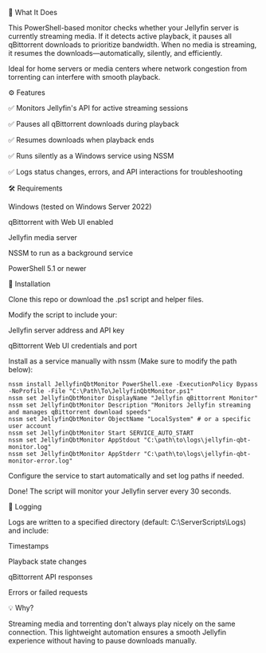 🧠 What It Does

This PowerShell-based monitor checks whether your Jellyfin server is currently streaming media. If it detects active playback, it pauses all qBittorrent downloads to prioritize bandwidth. When no media is streaming, it resumes the downloads—automatically, silently, and efficiently.

Ideal for home servers or media centers where network congestion from torrenting can interfere with smooth playback.

⚙️ Features

✅ Monitors Jellyfin's API for active streaming sessions

✅ Pauses all qBittorrent downloads during playback

✅ Resumes downloads when playback ends

 ✅ Runs silently as a Windows service using NSSM

 ✅ Logs status changes, errors, and API interactions for troubleshooting

🛠 Requirements

Windows (tested on Windows Server 2022)

 qBittorrent with Web UI enabled

 Jellyfin media server

 NSSM to run as a background service

  PowerShell 5.1 or newer

🚀 Installation

 Clone this repo or download the .ps1 script and helper files.

 Modify the script to include your:

   Jellyfin server address and API key

   qBittorrent Web UI credentials and port

 Install as a service manually with nssm (Make sure to modify the path below):
   
    nssm install JellyfinQbtMonitor PowerShell.exe -ExecutionPolicy Bypass -NoProfile -File "C:\Path\To\JellyfinQbtMonitor.ps1"
    nssm set JellyfinQbtMonitor DisplayName "Jellyfin qBittorrent Monitor"
    nssm set JellyfinQbtMonitor Description "Monitors Jellyfin streaming and manages qBittorrent download speeds"
    nssm set JellyfinQbtMonitor ObjectName "LocalSystem" # or a specific user account
    nssm set JellyfinQbtMonitor Start SERVICE_AUTO_START
    nssm set JellyfinQbtMonitor AppStdout "C:\path\to\logs\jellyfin-qbt-monitor.log"
    nssm set JellyfinQbtMonitor AppStderr "C:\path\to\logs\jellyfin-qbt-monitor-error.log"

   Configure the service to start automatically and set log paths if needed.

Done! The script will monitor your Jellyfin server every 30 seconds.

📄 Logging

Logs are written to a specified directory (default: C:\ServerScripts\Logs) and include:

Timestamps

Playback state changes

qBittorrent API responses

Errors or failed requests

💡 Why?

Streaming media and torrenting don't always play nicely on the same connection. This lightweight automation ensures a smooth Jellyfin experience without having to pause downloads manually.
